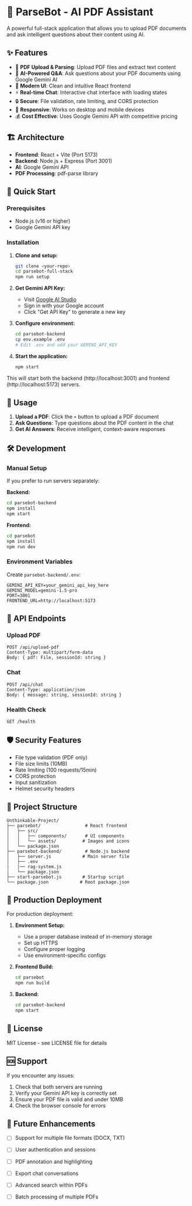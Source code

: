 # 🤖 ParseBot - AI PDF Assistant

A powerful full-stack application that allows you to upload PDF documents and ask intelligent questions about their content using AI.

## ✨ Features

- 📄 **PDF Upload & Parsing**: Upload PDF files and extract text content
- 🤖 **AI-Powered Q&A**: Ask questions about your PDF documents using Google Gemini AI
- 🎨 **Modern UI**: Clean and intuitive React frontend
- ⚡ **Real-time Chat**: Interactive chat interface with loading states
- 🔒 **Secure**: File validation, rate limiting, and CORS protection
- 📱 **Responsive**: Works on desktop and mobile devices
- 💰 **Cost Effective**: Uses Google Gemini API with competitive pricing

## 🏗️ Architecture

- **Frontend**: React + Vite (Port 5173)
- **Backend**: Node.js + Express (Port 3001)
- **AI**: Google Gemini API
- **PDF Processing**: pdf-parse library

## 🚀 Quick Start

### Prerequisites

- Node.js (v16 or higher)
- Google Gemini API key

### Installation

1. **Clone and setup:**
   ```bash
   git clone <your-repo>
   cd parsebot-full-stack
   npm run setup
   ```

2. **Get Gemini API Key:**
   - Visit [Google AI Studio](https://ai.google.dev/tutorials/setup)
   - Sign in with your Google account
   - Click "Get API Key" to generate a new key

3. **Configure environment:**
   ```bash
   cd parsebot-backend
   cp env.example .env
   # Edit .env and add your GEMINI_API_KEY
   ```

4. **Start the application:**
   ```bash
   npm start
   ```

This will start both the backend (http://localhost:3001) and frontend (http://localhost:5173) servers.


## 📖 Usage

1. **Upload a PDF**: Click the `+` button to upload a PDF document
2. **Ask Questions**: Type questions about the PDF content in the chat
3. **Get AI Answers**: Receive intelligent, context-aware responses



## 🛠️ Development

### Manual Setup

If you prefer to run servers separately:

**Backend:**
```bash
cd parsebot-backend
npm install
npm start
```

**Frontend:**
```bash
cd parsebot
npm install
npm run dev
```

### Environment Variables

Create `parsebot-backend/.env`:
```
GEMINI_API_KEY=your_gemini_api_key_here
GEMINI_MODEL=gemini-1.5-pro
PORT=3001
FRONTEND_URL=http://localhost:5173
```

## 🔧 API Endpoints

### Upload PDF
```
POST /api/upload-pdf
Content-Type: multipart/form-data
Body: { pdf: File, sessionId: string }
```

### Chat
```
POST /api/chat
Content-Type: application/json
Body: { message: string, sessionId: string }
```

### Health Check
```
GET /health
```

## 🛡️ Security Features

- File type validation (PDF only)
- File size limits (10MB)
- Rate limiting (100 requests/15min)
- CORS protection
- Input sanitization
- Helmet security headers

## 📁 Project Structure

```
Unthinkable-Project/
├── parsebot/                 # React frontend
│   ├── src/
│   │   ├── components/       # UI components
│   │   └── assets/          # Images and icons
│   └── package.json
├── parsebot-backend/         # Node.js backend
│   ├── server.js            # Main server file
│   ├── .env
|   |── rag-system.js 
│   └── package.json
├── start-parsebot.js        # Startup script
└── package.json            # Root package.json
```

## 🚀 Production Deployment

For production deployment:

1. **Environment Setup:**
   - Use a proper database instead of in-memory storage
   - Set up HTTPS
   - Configure proper logging
   - Use environment-specific configs

2. **Frontend Build:**
   ```bash
   cd parsebot
   npm run build
   ```

3. **Backend:**
   ```bash
   cd parsebot-backend
   npm start
   ```


## 📄 License

MIT License - see LICENSE file for details

## 🆘 Support

If you encounter any issues:

1. Check that both servers are running
2. Verify your Gemini API key is correctly set
3. Ensure your PDF file is valid and under 10MB
4. Check the browser console for errors

## 🎯 Future Enhancements

- [ ] Support for multiple file formats (DOCX, TXT)
- [ ] User authentication and sessions
- [ ] PDF annotation and highlighting
- [ ] Export chat conversations
- [ ] Advanced search within PDFs
- [ ] Batch processing of multiple PDFs

